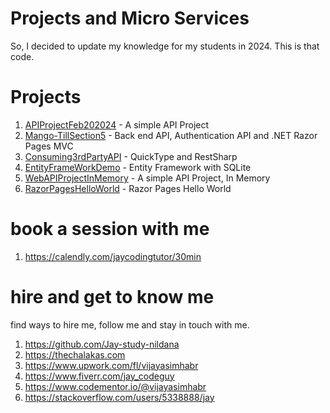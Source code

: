 # Projects and Micro Services

So, I decided to update my knowledge for my students in 2024. This is that code.

# Projects

1. [APIProjectFeb202024](APIProjectFeb202024) - A simple API Project
1. [Mango-TillSection5](Mango-TillSection5) - Back end API, Authentication API and .NET Razor Pages MVC
1. [Consuming3rdPartyAPI](Consuming3rdPartyAPI) - QuickType and RestSharp
1. [EntityFrameWorkDemo](EntityFrameWorkDemo) - Entity Framework with SQLite
1. [WebAPIProjectInMemory](WebAPIProjectInMemory) - A simple API Project, In Memory
1. [RazorPagesHelloWorld](RazorPagesHelloWorld) - Razor Pages Hello World

# book a session with me

1. https://calendly.com/jaycodingtutor/30min

# hire and get to know me

find ways to hire me, follow me and stay in touch with me.

1. https://github.com/Jay-study-nildana
1. https://thechalakas.com
1. https://www.upwork.com/fl/vijayasimhabr
1. https://www.fiverr.com/jay_codeguy
1. https://www.codementor.io/@vijayasimhabr
1. https://stackoverflow.com/users/5338888/jay
